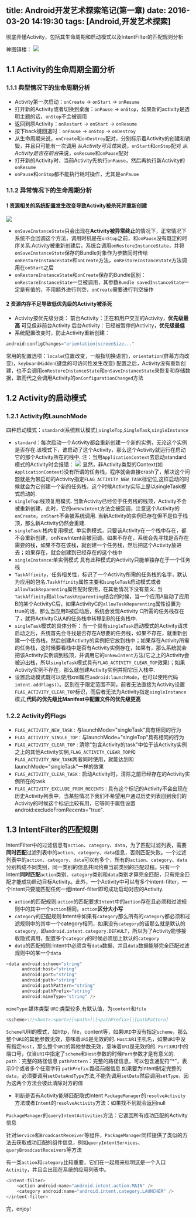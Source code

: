title: Android开发艺术探索笔记(第一章)
date: 2016-03-20 14:19:30
tags: [Android,开发艺术探索]
---
彻底弄懂Activity，包括其生命周期和启动模式以及IntentFilter的匹配规则分析
<!--more-->
神图镇楼：
![](http://hukai.me/android-training-course-in-chinese/basics/activity-lifecycle/basic-lifecycle.png)
## 1.1 Activity的生命周期全面分析

### 1.1.1 典型情况下的生命周期分析
- Activity第一次启动：`onCreate` -> `onStart` -> `onResume`
- 打开新的Activity或者切换到桌面：`onPause` -> `onStop`，如果新的activity是透明主题的话，`onStop`不会被调用
- 返回到原Activity：`onRestart` -> `onStart` -> `onResume`
- 按下back键回退时：`onPause` -> `onStop` -> `onDestroy`
- 从生命周期来说，`onCreate`和`onDestroy`配对，分别标示着Activity的创建和销毁，并且只可能有一次调用
从*Activity可见性*来说，`onStart`和`onStop`配对
从*Activity是否在前台*来说，`onResume`和`onPause`配对
- 打开新的Activity时，当前Activity先执行`onPause`，然后再执行新Activity的`onResume`
- `onPause`和`onStop`都不能执行耗时操作，尤其是`onPause`

### 1.1.2 异常情况下的生命周期分析
#### 1 资源相关的系统配置发生改变导致Activity被杀死并重新创建
![](http://developer.android.com/images/training/basics/basic-lifecycle-savestate.png)
- `onSaveInstanceState`只会出现在**Activity被异常终止**的情况下，正常情况下系统不会回调这个方法，调用时机是在`onStop`之前，和`onPause`没有既定的时序关系.Activity被重新创建后，系统会调用`onRestoreInstanceState`，并将`onSaveInstanceState`保存的Bundle对象作为参数同时传给`onRestoreInstanceState`和`onCreate`方法，`onRestoreInstanceState`方法调用在`onStart`之后
- `onRestoreInstanceState`和`onCreate`保存的Bundle区别：`onRestoreInstanceState`一旦被调用，其参数`Bundle savedInstanceState`一定是有值的，不用额外进行判空，`onCreate`需要进行判空操作
#### 2 资源内存不足导致低优先级的Activity被杀死
- Activity按优先级分类：
前台Activity：正在和用户交互的Activity，**优先级最高**
可见但非前台Activity
后台Activity：已经被暂停的Activity，**优先级最低**
- 系统配置改变时，防止Activity重新创建：
``` java
android:configChanges="orientation|screenSize..."
```
常用的配置选项：`locale`(位置改变，一般指切换语言)，`orientation`(屏幕方向改变)，`keyboardHidden`(键盘的可访问性发生改变)
配置之后，Activity没有重新创建，也不会调用`onRestoreInstanceState`和`onSaveInstanceState`来恢复和存储数据，取而代之会调用Activity的`onConfigurationChanged`方法
## 1.2 Activity的启动模式
### 1.2.1 Activity的LaunchMode
四种启动模式：`standard`(系统默认模式),`singleTop`,`SingleTask`,`singleInstance`
- `standard`：每次启动一个Activity都会重新创建一个新的实例，无论这个实例是否存在.该模式下，谁启动了这个Activity，那么这个Activity就运行在启动它的那个Activity所在的栈中.
注：当用`ApplicationContext`去启动standard模式的Activity时会报错：
![](http://i12.tietuku.cn/feaccbc3ab4a72b2.jpg)
显然，非Activity类型的Context(如`ApplicationContext`)没有所谓的任务栈，程序就会直接crash了，解决这个问题就是为带启动的Activity指定`FLAG_ACTIVITY_NEW_TASK`标记位,这样启动的时候就会为它创建一个新的任务栈，这个时候Activity实际上是以singleTask模式启动的.
- `singleTop`:栈顶复用模式.
当新Activity已经位于任务栈的栈顶，Activity不会被重新创建，此时，它的`onNewIntent`方法会被回调，注意这个Activity的`onCreate`，`onStart`不会被系统调用.
当新Activity的实例已存在但不是位于栈顶，那么新Activity仍然会重建.
- `singleTask`:栈内复用模式.
单实例模式，只要该Activity在一个栈中存在，都不会重新创建，onNewIntent会被回调。如果不存在，系统会先寻找是否存在需要的栈，如果不存在该栈，就创建一个任务栈，然后把这个Activity放进去；如果存在，就会创建到已经存在的这个栈中
- `singleInstance`:单实例模式
具有此种模式的Activity只能单独存在于一个任务栈
- `TaskAffinity`，任务相关性，标识了一个Activity所需的任务栈的名字，默认为应用的包名.`TaskAffinity`属性主要和`singleTask`启动模式或者`allowTaskReparenting`属性配对使用，在其他情况下没有意义.
当`TaskAffinity`和`allowTaskReparenting`结合的时候，当一个应用A启动了应用B的某个ActivityC后，如果ActivityC的`allowTaskReparenting`属性设置为true的话，那么当应用B被启动后，系统会发现Activity C所需的任务栈存在了，就将ActivityC从A的任务栈中转移到B的任务栈中.
- `singleTask`模式的具体分析：当一个具有`singleTask`启动模式的Activity请求启动之后，系统首先会寻找是否存在A想要的任务栈，如果不存在，就重新创建一个任务栈，然后创建Activity的实例把它放到栈中；如果存在Activity所需的任务栈，这时候要看栈中是否有Activity实例存在，如果有，那么系统就会把该Activity实例调到栈顶，并调用它的`onNewIntent`方法(它之上的Activity会被迫出栈，所以`singleTask`模式具有`FLAG_ACTIVITY_CLEAR_TOP`效果)；如果Activity实例不存在，那么就创建Activity实例并把它压入栈中.
- 设置启动模式既可以使用xml属性`android:launchMode`，也可以使用代码`intent.addFlags()`。区别在于限定范围不同，前者无法直接为Activity设置`FLAG_ACTIVITY_CLEAR_TOP`标识，而后者无法为Activity指定`singleInstance`模式,**代码的优先级比Manifest中配置文件的优先级更高**
### 1.2.2 Activity的Flags
- `FLAG_ACTIVITY_NEW_TASK` : 与launchMode="singleTask"具有相同的行为
- `FLAG_ACTIVITY_SINGLE_TOP` : 与launchMode="singleTop"具有相同的行为
- `FLAG_ACTIVITY_CLEAR_TOP` : 清除"包含Activity的task"中位于该Activity实例之上的其他Activity实例,`FLAG_ACTIVITY_CLEAR_TOP`和`FLAG_ACTIVITY_NEW_TASK`两者同时使用，就能达到和launchMode="singleTask"一样的效果
- `FLAG_ACTIVITY_CLEAR_TASK` : 启动Activity时，清除之前已经存在的Activity实例所在的task
- `FLAG_ACTIVITY_EXCLUDE_FROM_RECENTS` : 具有这个标记的Activity不会出现在历史Activity列表中，当某些情况下我们不希望用户通过历史列表回到我们的Activity的时候这个标记比较有用，它等同于属性设置android:excludeFromRecents="true".
## 1.3 IntentFilter的匹配规则
IntentFilter中的过滤信息有`action`、`category`、`data`，为了匹配过滤列表，需要**同时匹配**过滤列表中的`action`、`category`、`data`信息，否则匹配失败。一个过滤列表中的`action`、`category`、`data`可以有多个，所有的`action`、`category`、`data`分别构成不同类别，同一类别的信息共同约束当前类别的匹配过程。只有一个Intent**同时匹配**`action`类别、`category`类别和`data`类别才算完全匹配，只有完全匹配才能成功启动目标Activity。此外，一个Activity中可以有多个intent-filter，一个Intent只要能匹配任何一组intenf-filter即可成功启动对应的Activity.
- `action`的匹配规则:`action`的匹配要求`Intent`中的`action`存在且必须和过滤规则中的其中一个`action`相同，`action`**区分大小写**
- `category`的匹配规则:Intent中如果有`category`那么所有的`category`都必须和过滤规则中的其中一个category相同，如果没有`category`的话那么就是默认的`category`，即`android.intent.category.DEFAULT`，所以为了Activity能够接收隐式调用，配置多个`category`的时候必须加上默认的`category`
- `data`的匹配规则:Intent中必须含有`data`数据，并且`data`数据能够完全匹配过滤规则中的某一个`data`
``` java
<data android:scheme="string"
      android:host="string"
      android:port="string"
      android:path="string"
      android:pathPattern="string"
      android:pathPrefix="string"
      android:mimeType="string" />
```
`mimeType`:媒体类型
`URI`:类型较多,有默认值，为`content`和`file`
``` java
<scheme>://<host>:<port>/[<path>]|[<pathPrefix>]|[pathPattern]
```
`Scheme`:URI的模式，如http，file，content等，如果`URI`中没有指定`scheme`，那么整个`URI`的其他参数无效，意味着`URI`是无效的的. 
`Host`:`URI`主机名，如果`URI`中没有指定`Host`，那么整个`URI`的其他参数无效，意味着`URI`是无效的的. 
`Port`:`URI`中的端口号，仅当`URI`中指定了`scheme`和`Host`参数的时候`Port`参数才是有意义的.
`path`：完整的路径信息
`pathPattern`：完整的路径信息，可以包含通配符“*”，表示0个或者多个任意字符
`pathPrefix`:路径前缀信息 
如果要为Intent制定完整的`data`，必须要调用`setDataAndType`方法,不能先调用`setData`然后调用`setType`，因为这两个方法会彼此清除对方的值
- 判断是否有Activity能够匹配隐式Intent
`PackageManager`的`resolveActivity`方法或者`Intent`的`resolveActivity`方法：如果找不到就会返回null

`PackageManager`的`queryIntentActivities`方法：它返回所有成功匹配的Activity信息

针对`Service`和`BroadcastReceiver`等组件，`PackageManager`同样提供了类似的方法去获取成功匹配的组件信息，例如`queryIntentServices`、`queryBroadcastReceivers`等方法

有一类`action`和`category`比较重要，它们在一起用来标明这是一个入口`Activity`，并且会出现在系统的应用列表中。
``` java
<intent-filter>
    <action android:name="android.intent.action.MAIN" />
    <category android:name="android.intent.category.LAUNCHER" />
</intent-filter>
```
完，enjoy!